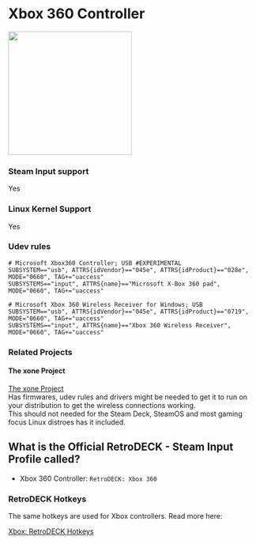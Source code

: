 # Xbox 360 Controller

<img src="../../../wiki_images/controllers/xbox-360.png" width="250">

### Steam Input support
Yes

### Linux Kernel Support
Yes

### Udev rules

```
# Microsoft Xbox360 Controller; USB #EXPERIMENTAL
SUBSYSTEM=="usb", ATTRS{idVendor}=="045e", ATTRS{idProduct}=="028e", MODE="0660", TAG+="uaccess"
SUBSYSTEMS=="input", ATTRS{name}=="Microsoft X-Box 360 pad", MODE="0660", TAG+="uaccess"

# Microsoft Xbox 360 Wireless Receiver for Windows; USB
SUBSYSTEM=="usb", ATTRS{idVendor}=="045e", ATTRS{idProduct}=="0719", MODE="0660", TAG+="uaccess"
SUBSYSTEMS=="input", ATTRS{name}=="Xbox 360 Wireless Receiver", MODE="0660", TAG+="uaccess"
```

### Related Projects

#### The xone Project
[The xone Project](https://github.com/medusalix/xone) <br>
Has firmwares, udev rules and drivers might be needed to get it to run on your distribution to get the wireless connections working.<br>
This should not needed for the Steam Deck, SteamOS and most gaming focus Linux distroes has it included.

## What is the Official RetroDECK - Steam Input Profile called?

- Xbox 360 Controller: `RetroDECK: Xbox 360`

### RetroDECK Hotkeys

The same hotkeys are used for Xbox controllers. Read more here:

[Xbox: RetroDECK Hotkeys](../../wiki_rd_controls/hotkeys-xbox.md)
